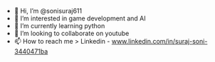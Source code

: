 - 👋 Hi, I’m @sonisuraj611
- 👀 I’m interested in game development and AI
- 🌱 I’m currently learning python
- 💞️ I’m looking to collaborate on youtube
- 📫 How to reach me > Linkedin - www.linkedin.com/in/suraj-soni-3440471ba



